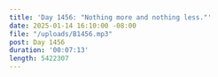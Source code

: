 ```yaml
---
title: 'Day 1456: "Nothing more and nothing less."'
date: 2025-01-14 16:10:00 -08:00
file: "/uploads/B1456.mp3"
post: Day 1456
duration: '00:07:13'
length: 5422307
---
```


